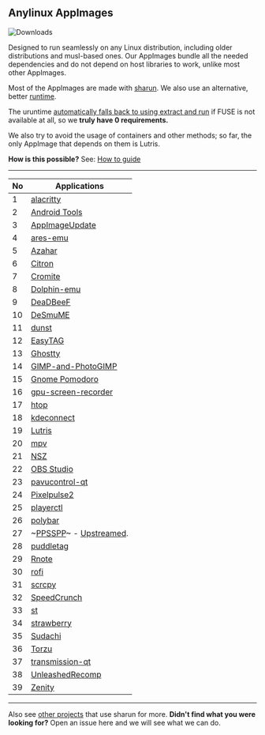 ## **Anylinux AppImages**

![Downloads](https://img.shields.io/endpoint?url=https://cdn.jsdelivr.net/gh/pkgforge-dev/Anylinux-AppImages@main/.github/badge.json)

Designed to run seamlessly on any Linux distribution, including older distributions and musl-based ones. Our AppImages bundle all the needed dependencies and do not depend on host libraries to work, unlike most other AppImages.

Most of the AppImages are made with [sharun](https://github.com/VHSgunzo/sharun). We also use an alternative, better [runtime](https://github.com/VHSgunzo/uruntime).

The uruntime [automatically falls back to using extract and run](https://github.com/VHSgunzo/uruntime?tab=readme-ov-file#built-in-configuration) if FUSE is not available at all, so we **truly have 0 requirements.**

We also try to avoid the usage of containers and other methods; so far, the only AppImage that depends on them is Lutris.

**How is this possible?** See: [How to guide](https://github.com/pkgforge-dev/Anylinux-AppImages/blob/main/HOW-TO-MAKE-THESE.md)

---

| No  | Applications                                                                                                             |
| --- | ------------------------------------------------------------------------------------------------------------------------ |
| 1   | [alacritty](https://github.com/pkgforge-dev/alacritty-AppImage)                                                          |
| 2   | [Android Tools](https://github.com/pkgforge-dev/android-tools-AppImage)                                                  |
| 3   | [AppImageUpdate](https://github.com/pkgforge-dev/AppImageUpdate-Enhanced-Edition)                                        |
| 4   | [ares-emu](https://github.com/pkgforge-dev/ares-emu-appimage)                                                            |
| 5   | [Azahar](https://github.com/pkgforge-dev/Azahar-AppImage-Enhanced)                                                       |
| 6   | [Citron](https://github.com/pkgforge-dev/Citron-AppImage)                                                                |
| 7   | [Cromite](https://github.com/pkgforge-dev/Cromite-AppImage)                                                              |
| 8   | [Dolphin-emu](https://github.com/pkgforge-dev/Dolphin-emu-AppImage)                                                      |
| 9   | [DeaDBeeF](https://github.com/pkgforge-dev/DeaDBeeF-AppImage)                                                            |
| 10  | [DeSmuME](https://github.com/pkgforge-dev/DeSmuME-AppImage)                                                              |
| 11  | [dunst](https://github.com/pkgforge-dev/dunst-AppImage)                                                                  |
| 12  | [EasyTAG](https://github.com/pkgforge-dev/EasyTAG-AppImage)                                                              |
| 13  | [Ghostty](https://github.com/pkgforge-dev/ghostty-appimage)                                                              |
| 14  | [GIMP-and-PhotoGIMP](https://github.com/pkgforge-dev/GIMP-and-PhotoGIMP-AppImage)                                        |
| 15  | [Gnome Pomodoro](https://github.com/pkgforge-dev/gnome-pomodoro-appimage)                                                |
| 16  | [gpu-screen-recorder](https://github.com/pkgforge-dev/gpu-screen-recorder-AppImage)                                      |
| 17  | [htop](https://github.com/pkgforge-dev/htop-AppImage)                                                                    |
| 18  | [kdeconnect](https://github.com/pkgforge-dev/kdeconnect-AppImage)                                                        |
| 19  | [Lutris](https://github.com/pkgforge-dev/Lutris-AppImage)                                                                |
| 20  | [mpv](https://github.com/pkgforge-dev/mpv-AppImage)                                                                      |
| 21  | [NSZ](https://github.com/pkgforge-dev/NSZ-AppImage)                                                                      |
| 22  | [OBS Studio](https://github.com/pkgforge-dev/OBS-Studio-AppImage)                                                        |
| 23  | [pavucontrol-qt](https://github.com/pkgforge-dev/pavucontrol-qt-AppImage)                                                |
| 24  | [Pixelpulse2](https://github.com/pkgforge-dev/Pixelpulse2-AppImage)                                                      |
| 25  | [playerctl](https://github.com/pkgforge-dev/playerctl-AppImage)                                                          |
| 26  | [polybar](https://github.com/pkgforge-dev/polybar-AppImage)                                                              |
| 27  | ~[PPSSPP](https://github.com/pkgforge-dev/PPSSPP-AppImage)~ - [Upstreamed](https://github.com/hrydgard/ppsspp/releases). |
| 28  | [puddletag](https://github.com/pkgforge-dev/puddletag-AppImage)                                                          |
| 29  | [Rnote](https://github.com/pkgforge-dev/Rnote-AppImage)                                                                  |
| 30  | [rofi](https://github.com/pkgforge-dev/rofi-AppImage)                                                                    |
| 31  | [scrcpy](https://github.com/pkgforge-dev/scrcpy-AppImage)                                                                |
| 32  | [SpeedCrunch](https://github.com/pkgforge-dev/SpeedCrunch-AppImage)                                                      |
| 33  | [st](https://github.com/pkgforge-dev/st-AppImage)                                                                        |
| 34  | [strawberry](https://github.com/pkgforge-dev/strawberry-AppImage)                                                        |
| 35  | [Sudachi](https://github.com/pkgforge-dev/Sudachi-AppImage)                                                              |
| 36  | [Torzu](https://github.com/pkgforge-dev/Torzu-AppImage)                                                                  |
| 37  | [transmission-qt](https://github.com/pkgforge-dev/transmission-qt-AppImage)                                              |
| 38  | [UnleashedRecomp](https://github.com/pkgforge-dev/UnleashedRecomp-AppImage)                                              |
| 39  | [Zenity](https://github.com/pkgforge-dev/Zenity-GTK3-AppImage)                                                           |

---

Also see [other projects](https://github.com/VHSgunzo/sharun?tab=readme-ov-file#projects-that-use-sharun) that use sharun for more. **Didn't find what you were looking for?** Open an issue here and we will see what we can do.
